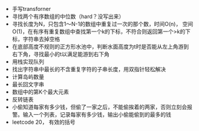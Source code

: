 - 手写transforner
- 寻找两个有序数组的中位数（hard？没写出来）
- 寻找长度为N，只包含1～N-1的数组中重复过一次的那个数，时间O(n)， 空间O(1)，在有序有重复数组中查找第一个k的下标，不符合则返回第一个>k的下标，字符串去掉空格
- 在底部高度不规则的正方形水池中，判断水面高度为t时是否能从左上角游到右下角，寻找最小的t以满足能游到右下角
- 用栈实现队列
- 找出字符串中最长的不含重复字符的子串长度，用双指针轻松解决
- 计算岛屿数量
- 最长回文字串
- 数组中的第K个最大元素
- 反转链表
- 小偷知道每家有多少钱，但偷了一家之后，不能偷挨着的两家，否则立刻会报警。输入一个列表，记录每家有多少钱，输出小偷能偷到的最多的钱
- leetcode 20， 有效的括号



